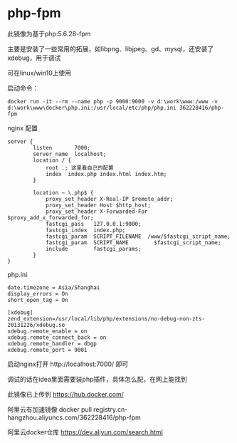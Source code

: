 # php-fpm

此镜像为基于php:5.6.28-fpm

主要是安装了一些常用的拓展，如libpng、libjpeg、gd、mysql，还安装了xdebug，用于调试

可在linux/win10上使用

启动命令：
```
docker run -it --rm --name php -p 9000:9000 -v d:\work\www:/www -v d:\work\www\docker\php.ini:/usr/local/etc/php/php.ini 362228416/php-fpm
```

nginx 配置
```
server {
        listen       7000;
        server_name  localhost;
        location / {
            root .; 这里看自己的配置
            index  index.php index.html index.htm;
        }
        
        location ~ \.php$ {
            proxy_set_header X-Real-IP $remote_addr;
            proxy_set_header Host $http_host;
            proxy_set_header X-Forwarded-For $proxy_add_x_forwarded_for;
            fastcgi_pass   127.0.0.1:9000;
            fastcgi_index  index.php;
            fastcgi_param  SCRIPT_FILENAME  /www/$fastcgi_script_name;
            fastcgi_param  SCRIPT_NAME        $fastcgi_script_name;
            include        fastcgi_params;
        }
}
```

php.ini
```
date.timezone = Asia/Shanghai
display_errors = On
short_open_tag = On

[xdebug]
zend_extension=/usr/local/lib/php/extensions/no-debug-non-zts-20131226/xdebug.so
xdebug.remote_enable = on
xdebug.remote_connect_back = on
xdebug.remote_handler = dbgp
xdebug.remote_port = 9001

```

启动nginx打开
http://localhost:7000/ 即可

调试的话在idea里面需要装php插件，具体怎么配，在网上能找到

此镜像已上传到 https://hub.docker.com/

阿里云有加速镜像 
docker pull registry.cn-hangzhou.aliyuncs.com/362228416/php-fpm

阿里云docker仓库
https://dev.aliyun.com/search.html

